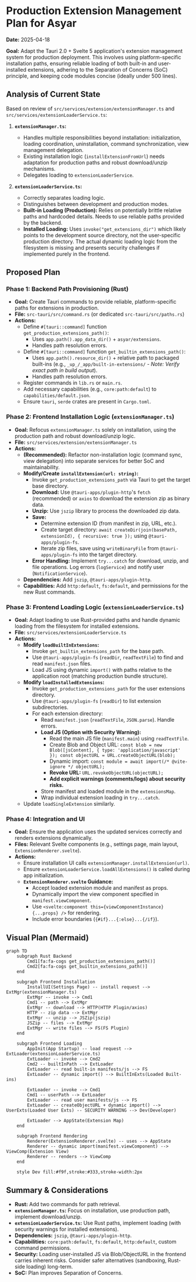 # Production Extension Management Plan for Asyar

**Date:** 2025-04-18

**Goal:** Adapt the Tauri 2.0 + Svelte 5 application's extension management system for production deployment. This involves using platform-specific installation paths, ensuring reliable loading of both built-in and user-installed extensions, adhering to the Separation of Concerns (SoC) principle, and keeping code modules concise (ideally under 500 lines).

## Analysis of Current State

Based on review of `src/services/extension/extensionManager.ts` and `src/services/extensionLoaderService.ts`:

1.  **`extensionManager.ts`:**
    *   Handles multiple responsibilities beyond installation: initialization, loading coordination, uninstallation, command synchronization, view management delegation.
    *   Existing installation logic (`installExtensionFromUrl`) needs adaptation for production paths and robust download/unzip mechanisms.
    *   Delegates loading to `extensionLoaderService`.

2.  **`extensionLoaderService.ts`:**
    *   Correctly separates loading logic.
    *   Distinguishes between development and production modes.
    *   **Built-in Loading (Production):** Relies on potentially brittle relative paths and hardcoded details. Needs to use reliable paths provided by the backend.
    *   **Installed Loading:** Uses `invoke("get_extensions_dir")` which likely points to the development source directory, not the user-specific production directory. The actual dynamic loading logic from the filesystem is missing and presents security challenges if implemented purely in the frontend.

## Proposed Plan

### Phase 1: Backend Path Provisioning (Rust)

*   **Goal:** Create Tauri commands to provide reliable, platform-specific paths for extensions in production.
*   **File:** `src-tauri/src/command.rs` (or dedicated `src-tauri/src/paths.rs`)
*   **Actions:**
    *   Define `#[tauri::command]` function `get_production_extensions_path()`:
        *   Uses `app.path().app_data_dir()` + `asyar/extensions`.
        *   Handles path resolution errors.
    *   Define `#[tauri::command]` function `get_builtin_extensions_path()`:
        *   Uses `app.path().resource_dir()` + relative path to packaged built-ins (e.g., `_up_/_app/built-in-extensions/` - *Note: Verify exact path in build output*).
        *   Handles path resolution errors.
    *   Register commands in `lib.rs` or `main.rs`.
    *   Add necessary capabilities (e.g., `core:path:default`) to `capabilities/default.json`.
    *   Ensure `tauri`, `serde` crates are present in `Cargo.toml`.

### Phase 2: Frontend Installation Logic (`extensionManager.ts`)

*   **Goal:** Refocus `extensionManager.ts` solely on installation, using the production path and robust download/unzip logic.
*   **File:** `src/services/extension/extensionManager.ts`
*   **Actions:**
    *   **(Recommended):** Refactor non-installation logic (command sync, view delegation) into separate services for better SoC and maintainability.
    *   **Modify/Create `installExtension(url: string)`:**
        *   Invoke `get_production_extensions_path` via Tauri to get the target base directory.
        *   **Download:** Use `@tauri-apps/plugin-http`'s `fetch` (recommended) or `axios` to download the extension zip as binary data.
        *   **Unzip:** Use `jszip` library to process the downloaded zip data.
        *   **Save:**
            *   Determine extension ID (from manifest in zip, URL, etc.).
            *   Create target directory: `await createDir(join(basePath, extensionId), { recursive: true });` using `@tauri-apps/plugin-fs`.
            *   Iterate zip files, save using `writeBinaryFile` from `@tauri-apps/plugin-fs` into the target directory.
        *   **Error Handling:** Implement `try...catch` for download, unzip, and file operations. Log errors (`logService`) and notify user (`NotificationService`).
    *   **Dependencies:** Add `jszip`, `@tauri-apps/plugin-http`.
    *   **Capabilities:** Add `http:default`, `fs:default`, and permissions for the new Rust commands.

### Phase 3: Frontend Loading Logic (`extensionLoaderService.ts`)

*   **Goal:** Adapt loading to use Rust-provided paths and handle dynamic loading from the filesystem for installed extensions.
*   **File:** `src/services/extensionLoaderService.ts`
*   **Actions:**
    *   **Modify `loadBuiltInExtensions`:**
        *   Invoke `get_builtin_extensions_path` for the base path.
        *   Use `@tauri-apps/plugin-fs` (`readDir`, `readTextFile`) to find and read `manifest.json` files.
        *   Load JS using dynamic `import()` with paths relative to the application root (matching production bundle structure).
    *   **Modify `loadInstalledExtensions`:**
        *   Invoke `get_production_extensions_path` for the user extensions directory.
        *   Use `@tauri-apps/plugin-fs` (`readDir`) to list extension subdirectories.
        *   For each extension directory:
            *   Read `manifest.json` (`readTextFile`, `JSON.parse`). Handle errors.
            *   **Load JS (Option with Security Warning):**
                *   Read the main JS file (`manifest.main`) using `readTextFile`.
                *   Create Blob and Object URL: `const blob = new Blob([jsContent], { type: 'application/javascript' }); const objectURL = URL.createObjectURL(blob);`
                *   Dynamic import: `const module = await import(/* @vite-ignore */ objectURL);`
                *   **Revoke URL:** `URL.revokeObjectURL(objectURL);`
                *   **Add explicit warnings (comments/logs) about security risks.**
            *   Store manifest and loaded module in the `extensionsMap`.
            *   Wrap individual extension loading in `try...catch`.
    *   Update `loadSingleExtension` similarly.

### Phase 4: Integration and UI

*   **Goal:** Ensure the application uses the updated services correctly and renders extensions dynamically.
*   **Files:** Relevant Svelte components (e.g., settings page, main layout, `ExtensionRenderer.svelte`).
*   **Actions:**
    *   Ensure installation UI calls `extensionManager.installExtension(url)`.
    *   Ensure `extensionLoaderService.loadAllExtensions()` is called during app initialization.
    *   **`ExtensionRenderer.svelte` Guidance:**
        *   Accept loaded extension module and manifest as props.
        *   Dynamically import the view component specified in `manifest.viewComponent`.
        *   Use `<svelte:component this={viewComponentInstance} {...props} />` for rendering.
        *   Include error boundaries (`{#if}...{:else}...{/if}`).

## Visual Plan (Mermaid)

```mermaid
graph TD
    subgraph Rust Backend
        Cmd1[fa:fa-cogs get_production_extensions_path()]
        Cmd2[fa:fa-cogs get_builtin_extensions_path()]
    end

    subgraph Frontend Installation
        InstallUI(Settings Page) -- install request --> ExtMgr(extensionManager.ts)
        ExtMgr -- invoke --> Cmd1
        Cmd1 -- path --> ExtMgr
        ExtMgr -- download --> HTTP(HTTP Plugin/axios)
        HTTP -- zip data --> ExtMgr
        ExtMgr -- unzip --> JSZip(jszip)
        JSZip -- files --> ExtMgr
        ExtMgr -- write files --> FS(FS Plugin)
    end

    subgraph Frontend Loading
        AppInit(App Startup) -- load request --> ExtLoader(extensionLoaderService.ts)
        ExtLoader -- invoke --> Cmd2
        Cmd2 -- builtInPath --> ExtLoader
        ExtLoader -- read built-in manifests/js --> FS
        ExtLoader -- dynamic import() --> BuiltInExts(Loaded Built-ins)

        ExtLoader -- invoke --> Cmd1
        Cmd1 -- userPath --> ExtLoader
        ExtLoader -- read user manifests/js --> FS
        ExtLoader -- createObjectURL + dynamic import() --> UserExts(Loaded User Exts) -- SECURITY WARNING --> Dev(Developer)

        ExtLoader --> AppState(Extension Map)
    end

    subgraph Frontend Rendering
        Renderer(ExtensionRenderer.svelte) -- uses --> AppState
        Renderer -- dynamic import(manifest.viewComponent) --> ViewComp(Extension View)
        Renderer -- renders --> ViewComp
    end

    style Dev fill:#f9f,stroke:#333,stroke-width:2px
```

## Summary & Considerations

*   **Rust:** Add two commands for path retrieval.
*   **`extensionManager.ts`:** Focus on installation, use production path, implement download/unzip.
*   **`extensionLoaderService.ts`:** Use Rust paths, implement loading (with security warnings for installed extensions).
*   **Dependencies:** `jszip`, `@tauri-apps/plugin-http`.
*   **Capabilities:** `core:path:default`, `fs:default`, `http:default`, custom command permissions.
*   **Security:** Loading user-installed JS via Blob/ObjectURL in the frontend carries inherent risks. Consider safer alternatives (sandboxing, Rust-side loading) long-term.
*   **SoC:** Plan improves Separation of Concerns.
